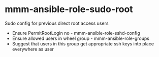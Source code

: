 # mmm-ansible-role-sudo-root
Sudo config for previous direct root access users

- Ensure PermitRootLogin no - mmm-ansible-role-sshd-config 
- Ensure allowed users in wheel group - mmm-ansible-role-groups
- Suggest that users in this group get appropriate ssh keys into place everywhere as user

